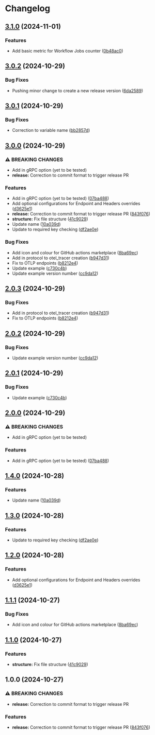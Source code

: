 # Changelog

## [3.1.0](https://github.com/StephenGoodall/OTLP-GitHubAction-Exporter/compare/v3.0.2...v3.1.0) (2024-11-01)


### Features

* Add basic metric for Workflow Jobs counter ([0b48ac0](https://github.com/StephenGoodall/OTLP-GitHubAction-Exporter/commit/0b48ac094342e6e689b2087e93dd68234b4c2116))

## [3.0.2](https://github.com/StephenGoodall/OTLP-GitHubAction-Exporter/compare/v3.0.1...v3.0.2) (2024-10-29)


### Bug Fixes

* Pushing minor change to create a new release version ([6da2589](https://github.com/StephenGoodall/OTLP-GitHubAction-Exporter/commit/6da258953909c608edc2b842248ca7a6448c1b2e))

## [3.0.1](https://github.com/StephenGoodall/OTLP-GitHubAction-Exporter/compare/v3.0.0...v3.0.1) (2024-10-29)


### Bug Fixes

* Correction to variable name ([bb2857d](https://github.com/StephenGoodall/OTLP-GitHubAction-Exporter/commit/bb2857dc8f35ebcdc9c4a944396beecebcbb7e5d))

## [3.0.0](https://github.com/StephenGoodall/OTLP-GitHubAction-Exporter/compare/v2.0.3...v3.0.0) (2024-10-29)


### ⚠ BREAKING CHANGES

* Add in gRPC option (yet to be tested)
* **release:** Correction to commit format to trigger release PR

### Features

* Add in gRPC option (yet to be tested) ([07ba488](https://github.com/StephenGoodall/OTLP-GitHubAction-Exporter/commit/07ba4885417ae711876e2522a79338f2209504c9))
* Add optional configurations for Endpoint and Headers overrides ([d3625e1](https://github.com/StephenGoodall/OTLP-GitHubAction-Exporter/commit/d3625e15f88685f732310a9ec9df80d28ec9cbe6))
* **release:** Correction to commit format to trigger release PR ([843f076](https://github.com/StephenGoodall/OTLP-GitHubAction-Exporter/commit/843f0763d7e35a95a8e595707bfe40f89be13d92))
* **structure:** Fix file structure ([41c9029](https://github.com/StephenGoodall/OTLP-GitHubAction-Exporter/commit/41c90291dc247d504f47776e7c05b3e7ccb17020))
* Update name ([10a039d](https://github.com/StephenGoodall/OTLP-GitHubAction-Exporter/commit/10a039d79a4ea381d6aa20e18d6c81a0804cceba))
* Update to required key checking ([df2ae0e](https://github.com/StephenGoodall/OTLP-GitHubAction-Exporter/commit/df2ae0eda966dddd086dbdf148879b8b11294e27))


### Bug Fixes

* Add icon and colour for GitHub actions marketplace ([8ba69ec](https://github.com/StephenGoodall/OTLP-GitHubAction-Exporter/commit/8ba69ec0c56e30adaf10c371d7ff80322ea42b85))
* Add in protocol to otel_tracer creation ([b947d31](https://github.com/StephenGoodall/OTLP-GitHubAction-Exporter/commit/b947d3116aca05c0644d545cc99a02cca416cc02))
* Fix to OTLP endpoints ([b8212e4](https://github.com/StephenGoodall/OTLP-GitHubAction-Exporter/commit/b8212e42288cad51aa5226f32a85dac4b4bfe677))
* Update example ([c730c4b](https://github.com/StephenGoodall/OTLP-GitHubAction-Exporter/commit/c730c4be81e3a8bc7d7618a9085f62aa18f9b8c9))
* Update example version number ([cc9da12](https://github.com/StephenGoodall/OTLP-GitHubAction-Exporter/commit/cc9da1264de2ecbebc32fddf01557a94737cba0f))

## [2.0.3](https://github.com/StephenGoodall/OTLP-GitHubAction-Exporter/compare/v2.0.2...v2.0.3) (2024-10-29)


### Bug Fixes

* Add in protocol to otel_tracer creation ([b947d31](https://github.com/StephenGoodall/OTLP-GitHubAction-Exporter/commit/b947d3116aca05c0644d545cc99a02cca416cc02))
* Fix to OTLP endpoints ([b8212e4](https://github.com/StephenGoodall/OTLP-GitHubAction-Exporter/commit/b8212e42288cad51aa5226f32a85dac4b4bfe677))

## [2.0.2](https://github.com/StephenGoodall/OTLP-GitHubAction-Exporter/compare/v2.0.1...v2.0.2) (2024-10-29)


### Bug Fixes

* Update example version number ([cc9da12](https://github.com/StephenGoodall/OTLP-GitHubAction-Exporter/commit/cc9da1264de2ecbebc32fddf01557a94737cba0f))

## [2.0.1](https://github.com/StephenGoodall/OTLP-GitHubAction-Exporter/compare/v2.0.0...v2.0.1) (2024-10-29)


### Bug Fixes

* Update example ([c730c4b](https://github.com/StephenGoodall/OTLP-GitHubAction-Exporter/commit/c730c4be81e3a8bc7d7618a9085f62aa18f9b8c9))

## [2.0.0](https://github.com/StephenGoodall/OTLP-GitHubAction-Exporter/compare/v1.4.0...v2.0.0) (2024-10-29)


### ⚠ BREAKING CHANGES

* Add in gRPC option (yet to be tested)

### Features

* Add in gRPC option (yet to be tested) ([07ba488](https://github.com/StephenGoodall/OTLP-GitHubAction-Exporter/commit/07ba4885417ae711876e2522a79338f2209504c9))

## [1.4.0](https://github.com/StephenGoodall/OTLP-GitHubAction-Exporter/compare/v1.3.0...v1.4.0) (2024-10-28)


### Features

* Update name ([10a039d](https://github.com/StephenGoodall/OTLP-GitHubAction-Exporter/commit/10a039d79a4ea381d6aa20e18d6c81a0804cceba))

## [1.3.0](https://github.com/StephenGoodall/Dynatrace-GitHubAction-Exporter/compare/v1.2.0...v1.3.0) (2024-10-28)


### Features

* Update to required key checking ([df2ae0e](https://github.com/StephenGoodall/Dynatrace-GitHubAction-Exporter/commit/df2ae0eda966dddd086dbdf148879b8b11294e27))

## [1.2.0](https://github.com/StephenGoodall/Dynatrace-GitHubAction-Exporter/compare/v1.1.1...v1.2.0) (2024-10-28)


### Features

* Add optional configurations for Endpoint and Headers overrides ([d3625e1](https://github.com/StephenGoodall/Dynatrace-GitHubAction-Exporter/commit/d3625e15f88685f732310a9ec9df80d28ec9cbe6))

## [1.1.1](https://github.com/StephenGoodall/Dynatrace-GitHubAction-Exporter/compare/v1.1.0...v1.1.1) (2024-10-27)


### Bug Fixes

* Add icon and colour for GitHub actions marketplace ([8ba69ec](https://github.com/StephenGoodall/Dynatrace-GitHubAction-Exporter/commit/8ba69ec0c56e30adaf10c371d7ff80322ea42b85))

## [1.1.0](https://github.com/StephenGoodall/Dynatrace-GitHubAction-Exporter/compare/v1.0.0...v1.1.0) (2024-10-27)


### Features

* **structure:** Fix file structure ([41c9029](https://github.com/StephenGoodall/Dynatrace-GitHubAction-Exporter/commit/41c90291dc247d504f47776e7c05b3e7ccb17020))

## 1.0.0 (2024-10-27)


### ⚠ BREAKING CHANGES

* **release:** Correction to commit format to trigger release PR

### Features

* **release:** Correction to commit format to trigger release PR ([843f076](https://github.com/StephenGoodall/Dynatrace-GitHubAction-Exporter/commit/843f0763d7e35a95a8e595707bfe40f89be13d92))
